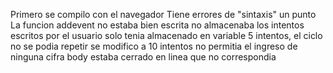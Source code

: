 
Primero se compilo con el navegador
Tiene errores de "sintaxis" un punto
La funcion addevent no estaba bien escrita
no almacenaba los intentos escritos por el usuario
solo tenia almacenado en variable 5 intentos, el ciclo no se podia repetir
se modifico a 10 intentos
no permitia el ingreso de ninguna cifra
body estaba cerrado en linea que no correspondia
